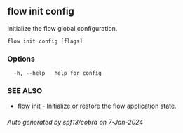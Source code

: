 ## flow init config

Initialize the flow global configuration.

```
flow init config [flags]
```

### Options

```
  -h, --help   help for config
```

### SEE ALSO

* [flow init](flow_init.md)	 - Initialize or restore the flow application state.

###### Auto generated by spf13/cobra on 7-Jan-2024
